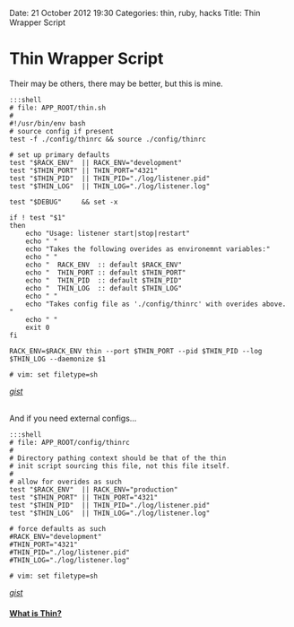 Date: 21 October 2012 19:30
Categories: thin, ruby, hacks
Title: Thin Wrapper Script

# Thin Wrapper Script

Their may be others, there may be better, but this is mine.

    :::shell
    # file: APP_ROOT/thin.sh
    #
    #!/usr/bin/env bash
    # source config if present
    test -f ./config/thinrc && source ./config/thinrc

    # set up primary defaults
    test "$RACK_ENV"  || RACK_ENV="development"
    test "$THIN_PORT" || THIN_PORT="4321"
    test "$THIN_PID"  || THIN_PID="./log/listener.pid"
    test "$THIN_LOG"  || THIN_LOG="./log/listener.log"

    test "$DEBUG"     && set -x

    if ! test "$1"
    then
        echo "Usage: listener start|stop|restart"
        echo " "
        echo "Takes the following overides as environemnt variables:"
        echo " "
        echo "  RACK_ENV  :: default $RACK_ENV"
        echo "  THIN_PORT :: default $THIN_PORT"
        echo "  THIN_PID  :: default $THIN_PID"
        echo "  THIN_LOG  :: default $THIN_LOG"
        echo " "
        echo "Takes config file as './config/thinrc' with overides above. "
        echo " "
        exit 0
    fi

    RACK_ENV=$RACK_ENV thin --port $THIN_PORT --pid $THIN_PID --log $THIN_LOG --daemonize $1

    # vim: set filetype=sh

*[gist]*

<br>
And if you need external configs...

    :::shell
    # file: APP_ROOT/config/thinrc
    #
    # Directory pathing context should be that of the thin
    # init script sourcing this file, not this file itself.
    #
    # allow for overides as such
    test "$RACK_ENV"  || RACK_ENV="production"
    test "$THIN_PORT" || THIN_PORT="4321"
    test "$THIN_PID"  || THIN_PID="./log/listener.pid"
    test "$THIN_LOG"  || THIN_LOG="./log/listener.log"

    # force defaults as such
    #RACK_ENV="development"
    #THIN_PORT="4321"
    #THIN_PID="./log/listener.pid"
    #THIN_LOG="./log/listener.log"

    # vim: set filetype=sh

*[gist]*

#### [What is Thin?](http://code.macournoyer.com/thin/)

<br>
<br>

[gist]: https://gist.github.com/3928518
